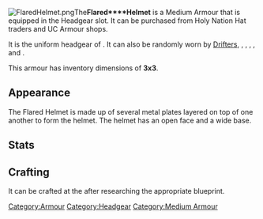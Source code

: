 ![](FlaredHelmet.png "FlaredHelmet.png")The**Flared****Helmet** is a
Medium Armour that is equipped in the Headgear slot. It can be purchased
from Holy Nation Hat traders and UC Armour shops.

It is the uniform headgear of [](Samurai_Conscript.md). It can also be randomly worn
by [Drifters](Drifter.md "wikilink"), [](Strayed_Paladin.md), [](Tech_Hunter.md), [](Tech_Hunter_Gate_Guard.md), [](Tech_Hunter_Guard.md), and [](Tech_Hunter_Ruins.md).

This armour has inventory dimensions of **3x3**.

## Appearance

The Flared Helmet is made up of several metal plates layered on top of
one another to form the helmet. The helmet has an open face and a wide
base.

## Stats

## Crafting

It can be crafted at the [](Heavy_Armour_Smithy.md) after researching the
appropriate blueprint.

[Category:Armour](Category:Armour "wikilink")
[Category:Headgear](Category:Headgear "wikilink") [Category:Medium
Armour](Category:Medium_Armour "wikilink")